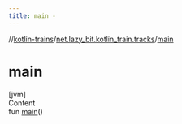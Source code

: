 ```yaml
---
title: main -
---
```

//[kotlin-trains](../index.md)/[net.lazy_bit.kotlin_train.tracks](index.md)/[main](main.md)



# main  
[jvm]  
Content  
fun [main](main.md)()  



